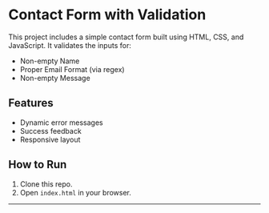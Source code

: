 # Contact Form with Validation

This project includes a simple contact form built using HTML, CSS, and JavaScript. It validates the inputs for:

- Non-empty Name
- Proper Email Format (via regex)
- Non-empty Message

## Features

- Dynamic error messages
- Success feedback
- Responsive layout

## How to Run

1. Clone this repo.
2. Open `index.html` in your browser.



---
